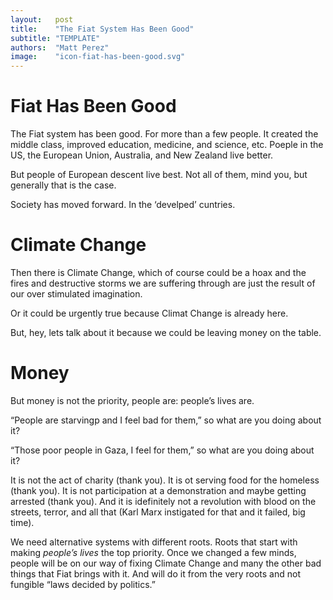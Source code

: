```yaml
---
layout:   post
title:    "The Fiat System Has Been Good"
subtitle: "TEMPLATE"
authors:  "Matt Perez"
image:    "icon-fiat-has-been-good.svg"
---
```


<div style="display:none; ">
 <p>Time for an alternative to the bug.</p>
</div>

<h1>Fiat Has Been Good</h1>
 <p>The Fiat system has been good. For more than a few people. It created the middle class, improved education, medicine, and science, etc. Poeple in the US, the European Union, Australia, and New Zealand live better.</p>
 
 <p>But people of European descent live best. Not all of them, mind you, but generally that is the case.</p>

 <p>Society has moved forward. In the &lsquo;develped&rsquo; cuntries.</p>

 <h1>Climate Change</h1>
  <p>Then there is Climate Change, which of course could be a hoax and the fires and destructive storms we are suffering through are just the result of our over stimulated imagination.</p>
  
  <p>Or it could be urgently true because Climat Change is already here.</p>
  
  <p>But, hey, lets talk about it because we could be leaving money on the table.</p>

<h1>Money</h1>
  <p>But money is not the priority, people are: people&rsquo;s lives are.</p>
   <div class="_citation" >
    <p>&ldquo;People are starvingp and I feel bad for them,&rdquo; so what are you doing about it?</p>
    <p>&ldquo;Those poor people in Gaza, I feel for them,&rdquo; so what are you doing about it?</p>
   </div>

  <p>It is not the act of charity (thank you). It is ot serving food for the homeless (thank you). It is not participation at a demonstration and maybe getting arrested (thank you). And it is idefinitely not a revolution with blood on the streets, terror, and all that (Karl Marx instigated for that and it failed, big time).</p>
  
  <p>We need alternative systems with different roots. Roots that start with making <em>people&rsquo;s lives</em> the top priority. Once we changed a few minds, people will be on our way of fixing Climate Change and many the other bad things that Fiat brings with it. And will do it from the very roots and not fungible &ldquo;laws decided by politics.&rdquo;</p>